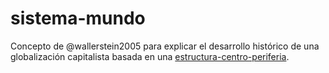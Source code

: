 # sistema-mundo

Concepto de @wallerstein2005 para explicar el desarrollo histórico de una globalización capitalista basada en una [estructura-centro-periferia](estructura-centro-periferia.md).
